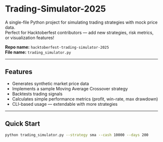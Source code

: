 # Trading-Simulator-2025

A single-file Python project for simulating trading strategies with mock price data.  
Perfect for Hacktoberfest contributors — add new strategies, risk metrics, or visualization features!

**Repo name:** `hacktoberfest-trading-simulator-2025`  
**File name:** `trading_simulator.py`

---

## Features
- Generates synthetic market price data
- Implements a sample Moving Average Crossover strategy
- Backtests trading signals
- Calculates simple performance metrics (profit, win-rate, max drawdown)
- CLI-based usage — extendable with more strategies

---

## Quick Start

```bash
python trading_simulator.py --strategy sma --cash 10000 --days 200
